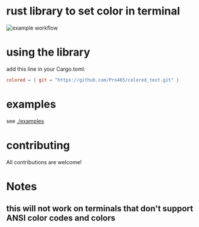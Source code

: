 # rust library to set color in terminal
![example workflow](https://github.com/Pro465/colored_text/actions/workflows/rust.yml/badge.svg)

# using the library
add this line in your Cargo.toml:
```toml
colored = { git = "https://github.com/Pro465/colored_text.git" }
```

# examples
see [./examples](./examples)

# contributing
All contributions are welcome!

# Notes
## this will not work on terminals that don't support ANSI color codes and colors
